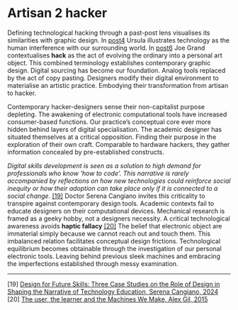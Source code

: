 # Artisan 2 hacker
Defining technological hacking through a past-post lens visualises its similarities with graphic design. In <a href=#post-post4>post4</a> Ursula illustrates technology as the human interference with our surrounding world. In <a href=#post-post6>post6</a> Joe Grand contextualises **hack** as the act of evolving the ordinary into a personal art object. This combined terminology establishes contemporary graphic design. Digital sourcing has become our foundation. Analog tools replaced by the act of copy pasting. Designers modify their digital environment to materialise an artistic practice. Embodying their transformation from artisan to hacker.


Contemporary hacker-designers sense their non-capitalist purpose depleting. The awakening of electronic computational tools have increased consumer-based functions. Our practice’s conceptual core ever more hidden behind layers of digital specialisation. The academic designer has situated themselves at a critical opposition. Finding their purpose in the exploration of their own craft. Comparable to hardware hackers, they gather information concealed by pre-established constructs.


*Digital skills development is seen as a solution to high demand for professionals who know 'how to code'. This narrative is rarely accompanied by reflections on how new technologies could reinforce social inequity or how their adoption can take place only if it is connected to a social change.* <a href="https://www.researchgate.net/publication/380963850_Design_for_Future_Skills_Three_Case_Studies_on_the_Role_of_Design_in_Shaping_the_Narrative_of_Technology_Education" target=“_blank”>[19]</a> Doctor Serena Cangiano invites this criticality to transpire against contemporary design tools. Academic contexts fail to educate designers on their computational devices. Mechanical research is framed as a geeky hobby, not a designers necessity. A critical technological awareness avoids **haptic fallacy** <a href="https://go-dh.github.io/mincomp/thoughts/2015/05/21/user-vs-learner/" target=“_blank”>[20]</a> The belief that electronic object are immaterial simply because we cannot reach out and touch them. This imbalanced relation facilitates conceptual design frictions. Technological equilibrium becomes obtainable through the investigation of our personal electronic tools. Leaving behind previous sleek machines and embracing the imperfections established through messy examination. 

---
[19] <a href="https://www.researchgate.net/publication/380963850_Design_for_Future_Skills_Three_Case_Studies_on_the_Role_of_Design_in_Shaping_the_Narrative_of_Technology_Education" target="_blank"> Design for Future Skills: Three Case Studies on the Role of Design in Shaping the Narrative of Technology Education, Serena Cangiano, 2024 </a> <br>
[20] <a href="https://go-dh.github.io/mincomp/thoughts/2015/05/21/user-vs-learner/" target="_blank"> The user, the learner and the Machines We Make, Alex Gil, 2015
